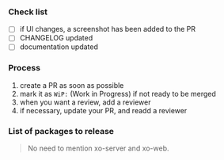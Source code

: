 ### Check list

- [ ] if UI changes, a screenshot has been added to the PR
- [ ] CHANGELOG updated
- [ ] documentation updated

### Process

1. create a PR as soon as possible
1. mark it as `WiP:` (Work in Progress) if not ready to be merged
1. when you want a review, add a reviewer
1. if necessary, update your PR, and readd a reviewer

### List of packages to release

> No need to mention xo-server and xo-web.
